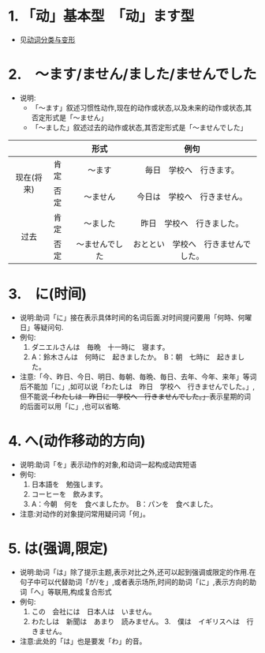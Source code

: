 # 1. 「动」基本型　「动」ます型
  - 见[动词分类与变形](./动词分类与变形.md)

# 2.　～ます/ません/ました/ませんでした
  - 说明:
     - 「～ます」叙述习惯性动作,现在的动作或状态,以及未来的动作或状态,其否定形式是「～ません」
     - 「～ました」叙述过去的动作或状态,其否定形式是「～ませんでした」
  <table>
     <thead>
     <tr>
     	<th align="center" colspan="2"></th>
     	<th align="center">形式</th>
     	<th align="center">例句</th>
     </tr>
     </thead>
     <tbody>
     <tr>
     	<td align="center" rowspan="2">现在(将来)</td>
     	<td>肯定</td>
     	<td align="center">～ます</td>
     	<td align="center">毎日　学校へ　行きます。</td>
     </tr>
     <tr>
     	<td>否定</td>
     	<td align="center">～ません</td>
     	<td align="center">今日は　学校へ　行きません。</td>
     </tr>
     <tr>
     	<td align="center" rowspan="2">过去</td>
     	<td>肯定</td>
     	<td align="center">～ました</td>
     	<td align="center">昨日　学校へ　行きました。</td>
     </tr>
     <tr>
     	<td>否定</td>
     	<td align="center">～ませんでした</td>
     	<td align="center">おととい　学校へ　行きませんでした。</td>
     </tr>
     </tbody>
     </table>

# 3.　に(时间)
  - 说明:助词「に」接在表示具体时间的名词后面.对时间提问要用「何時、何曜日」等疑问句.
  - 例句:
     1. ダニエルさんは　毎晩　十一時に　寝ます。
     2. A：鈴木さんは　何時に　起きましたか。　B：朝　七時に　起きました。
  - 注意:「今、昨日、今日、明日、毎朝、毎晩、毎日、去年、今年、来年」等词后不能加「に」,如可以说「わたしは　昨日　学校へ　行きませんでした。」,但不能说~~「わたしは　昨日に　学校へ　行きませんでした。」~~表示星期的词的后面可以用「に」,也可以省略.

# 4. へ(动作移动的方向)
  - 说明:助词「を」表示动作的对象,和动词一起构成动宾短语
  - 例句:
     1. 日本語を　勉強します。
     2. コーヒーを　飲みます。
     3. A：今朝　何を　食べましたか。　B：パンを　食べました。
  - 注意:对动作的对象提问常用疑问词「何」。
 
# 5. は(强调,限定)
  - 说明:助词「は」除了提示主题,表示对比之外,还可以起到强调或限定的作用.在句子中可以代替助词「が/を」,或者表示场所,时间的助词「に」,表示方向的助词「へ」等联用,构成复合形式
  - 例句:
     1. この　会社には　日本人は　いません。
     2. わたしは　新聞は　あまり　読みません。
     3.　僕は　イギリスへは　行きません。
  - 注意:此处的「は」也是要发「わ」的音。